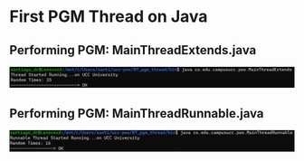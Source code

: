 # First PGM Thread on Java

## Performing PGM: MainThreadExtends.java
![MainThreadExtends](./assets/MainThreadExtends.jpg)

## Performing PGM: MainThreadRunnable.java
![MainThreadRunnable](./assets/MainThreadRunnable.jpg)

